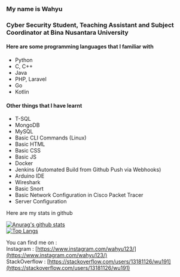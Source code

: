 ### My name is Wahyu
### Cyber Security Student, Teaching Assistant and Subject Coordinator at Bina Nusantara University
#### Here are some programming languages that I familiar with
- Python
- C, C++
- Java
- PHP, Laravel
- Go
- Kotlin
#### Other things that I have learnt
- T-SQL
- MongoDB
- MySQL
- Basic CLI Commands (Linux) 
- Basic HTML
- Basic CSS
- Basic JS
- Docker
- Jenkins (Automated Build from Github Push via Webhooks)
- Arduino IDE
- Wireshark
- Basic Snort
- Basic Network Configuration in Cisco Packet Tracer
- Server Configuration

Here are my stats in github

[![Anurag's github stats](https://github-readme-stats.vercel.app/api?username=WU19-1)](https://github.com/anuraghazra/github-readme-stats)  
[![Top Langs](https://github-readme-stats.vercel.app/api/top-langs/?username=WU19-1&hide=java,css,html&langs_count=5&layout=compact)](https://github.com/anuraghazra/github-readme-stats)

You can find me on :   
Instagram : [https://www.instagram.com/wahyu123/](https://www.instagram.com/wahyu123/)  
StackOverflow : [https://stackoverflow.com/users/13181126/wu191](https://stackoverflow.com/users/13181126/wu191)  
